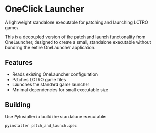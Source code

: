 # OneClick Launcher

A lightweight standalone executable for patching and launching LOTRO games.

This is a decoupled version of the patch and launch functionality from OneLauncher, 
designed to create a small, standalone executable without bundling the entire 
OneLauncher application.

## Features

- Reads existing OneLauncher configuration
- Patches LOTRO game files
- Launches the standard game launcher
- Minimal dependencies for small executable size

## Building

Use PyInstaller to build the standalone executable:

```bash
pyinstaller patch_and_launch.spec
```